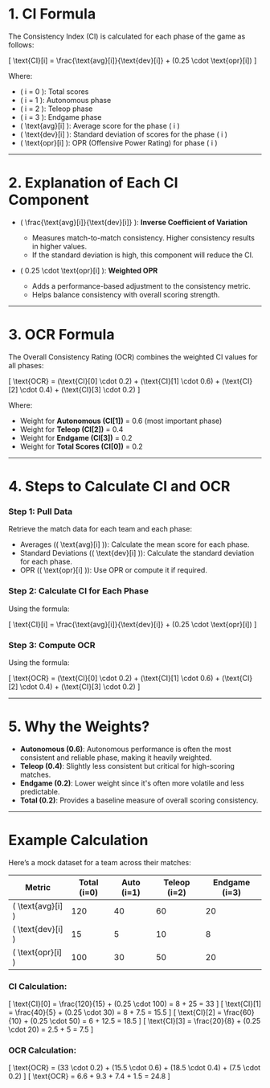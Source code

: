 # 1. CI Formula
The Consistency Index (CI) is calculated for each phase of the game as follows:

\[
\text{CI}[i] = \frac{\text{avg}[i]}{\text{dev}[i]} + (0.25 \cdot \text{opr}[i])
\]

Where:
- \( i = 0 \): Total scores
- \( i = 1 \): Autonomous phase
- \( i = 2 \): Teleop phase
- \( i = 3 \): Endgame phase
- \( \text{avg}[i] \): Average score for the phase \( i \)
- \( \text{dev}[i] \): Standard deviation of scores for the phase \( i \)
- \( \text{opr}[i] \): OPR (Offensive Power Rating) for phase \( i \)

---

# 2. Explanation of Each CI Component
- \( \frac{\text{avg}[i]}{\text{dev}[i]} \): **Inverse Coefficient of Variation**
    - Measures match-to-match consistency. Higher consistency results in higher values.
    - If the standard deviation is high, this component will reduce the CI.
  
- \( 0.25 \cdot \text{opr}[i] \): **Weighted OPR**
    - Adds a performance-based adjustment to the consistency metric.
    - Helps balance consistency with overall scoring strength.

---

# 3. OCR Formula
The Overall Consistency Rating (OCR) combines the weighted CI values for all phases:

\[
\text{OCR} = (\text{CI}[0] \cdot 0.2) + (\text{CI}[1] \cdot 0.6) + (\text{CI}[2] \cdot 0.4) + (\text{CI}[3] \cdot 0.2)
\]

Where:
- Weight for **Autonomous (CI[1])** = 0.6 (most important phase)
- Weight for **Teleop (CI[2])** = 0.4
- Weight for **Endgame (CI[3])** = 0.2
- Weight for **Total Scores (CI[0])** = 0.2

---

# 4. Steps to Calculate CI and OCR

### Step 1: Pull Data
Retrieve the match data for each team and each phase:
- Averages (\( \text{avg}[i] \)): Calculate the mean score for each phase.
- Standard Deviations (\( \text{dev}[i] \)): Calculate the standard deviation for each phase.
- OPR (\( \text{opr}[i] \)): Use OPR or compute it if required.

### Step 2: Calculate CI for Each Phase
Using the formula:

\[
\text{CI}[i] = \frac{\text{avg}[i]}{\text{dev}[i]} + (0.25 \cdot \text{opr}[i])
\]

### Step 3: Compute OCR
Using the formula:

\[
\text{OCR} = (\text{CI}[0] \cdot 0.2) + (\text{CI}[1] \cdot 0.6) + (\text{CI}[2] \cdot 0.4) + (\text{CI}[3] \cdot 0.2)
\]

---

# 5. Why the Weights?

- **Autonomous (0.6)**: Autonomous performance is often the most consistent and reliable phase, making it heavily weighted.
- **Teleop (0.4)**: Slightly less consistent but critical for high-scoring matches.
- **Endgame (0.2)**: Lower weight since it's often more volatile and less predictable.
- **Total (0.2)**: Provides a baseline measure of overall scoring consistency.

---

# Example Calculation
Here’s a mock dataset for a team across their matches:

| Metric          | Total (i=0) | Auto (i=1) | Teleop (i=2) | Endgame (i=3) |
|-----------------|-------------|------------|--------------|---------------|
| \( \text{avg}[i] \) | 120         | 40         | 60           | 20            |
| \( \text{dev}[i] \) | 15          | 5          | 10           | 8             |
| \( \text{opr}[i] \) | 100         | 30         | 50           | 20            |

### CI Calculation:
\[
\text{CI}[0] = \frac{120}{15} + (0.25 \cdot 100) = 8 + 25 = 33
\]
\[
\text{CI}[1] = \frac{40}{5} + (0.25 \cdot 30) = 8 + 7.5 = 15.5
\]
\[
\text{CI}[2] = \frac{60}{10} + (0.25 \cdot 50) = 6 + 12.5 = 18.5
\]
\[
\text{CI}[3] = \frac{20}{8} + (0.25 \cdot 20) = 2.5 + 5 = 7.5
\]

### OCR Calculation:
\[
\text{OCR} = (33 \cdot 0.2) + (15.5 \cdot 0.6) + (18.5 \cdot 0.4) + (7.5 \cdot 0.2)
\]
\[
\text{OCR} = 6.6 + 9.3 + 7.4 + 1.5 = 24.8
\]
